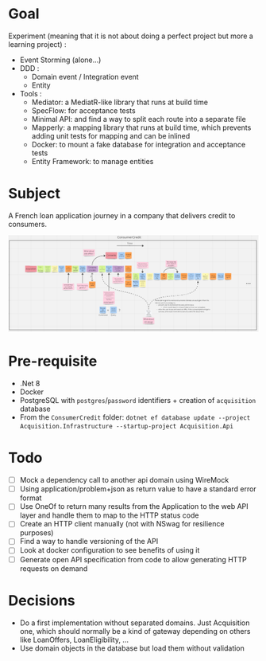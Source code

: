 # Goal
Experiment (meaning that it is not about doing a perfect project but more a learning project) :
- Event Storming (alone...)
- DDD :
  - Domain event / Integration event
  - Entity
- Tools :
    - Mediator: a MediatR-like library that runs at build time
    - SpecFlow: for acceptance tests
    - Minimal API: and find a way to split each route into a separate file
    - Mapperly: a mapping library that runs at build time, which prevents adding unit tests for mapping and can be inlined
    - Docker: to mount a fake database for integration and acceptance tests
    - Entity Framework: to manage entities

# Subject

A French loan application journey in a company that delivers credit to consumers.

![Consumer credit](Event-storming.png)

 
# Pre-requisite
- .Net 8
- Docker
- PostgreSQL with `postgres`/`password` identifiers + creation of `acquisition` database
- From the `ConsumerCredit` folder: ```dotnet ef database update --project Acquisition.Infrastructure --startup-project Acquisition.Api```

# Todo
- [ ] Mock a dependency call to another api domain using WireMock
- [ ] Using application/problem+json as return value to have a standard error format
- [ ] Use OneOf to return many results from the Application to the web API layer and handle them to map to the HTTP status code
- [ ] Create an HTTP client manually (not with NSwag for resilience purposes)
- [ ] Find a way to handle versioning of the API
- [ ] Look at docker configuration to see benefits of using it
- [ ] Generate open API specification from code to allow generating HTTP requests on demand

# Decisions
- Do a first implementation without separated domains. Just Acquisition one, which should normally be a kind of gateway depending on others like LoanOffers, LoanEligibility, ...
- Use domain objects in the database but load them without validation
